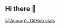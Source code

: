 ## Hi there 👋

[![Anurag's GitHub stats](https://github-readme-stats.vercel.app/api?username=vinsensiusarko&show_icons=true&bg_color=00000000)](https://github.com/vinsensiusarko/github-readme-stats)

<!--
**vinsensiusarko/vinsensiusarko** is a ✨ _special_ ✨ repository because its `README.md` (this file) appears on your GitHub profile.

Here are some ideas to get you started:

- 🔭 I’m currently working on ...
- 🌱 I’m currently learning ...
- 👯 I’m looking to collaborate on ...
- 🤔 I’m looking for help with ...
- 💬 Ask me about ...
- 📫 How to reach me: ...
- 😄 Pronouns: ...
- ⚡ Fun fact: ...
-->
